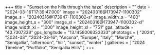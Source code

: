 +++
title = "Sunset on the hills through the haze"
description = ""
date = "2024-03-16T17:39:47.000"
image = "20240316@173947-1100302"
image_s = "20240316@173947-1100302-s"
image_width_s = "400"
image_height_s = "300"
image_xl = "20240316@173947-1100302-xl"
image_width_xl = "1000"
image_height_xl = "751"
gps_latitude = "43.7307338"
gps_longitude = "13.1458006333333"
phototags = [ "2024", "2024-03", "2024-03-16", "Ancona", "Europe", "Italy", "Marche", "Senigallia", "afternoon", "hill", "sunset", "winter" ]
galleries = [ "2024 Timeline", "Portfolio", "Senigallia Hills" ]
+++
